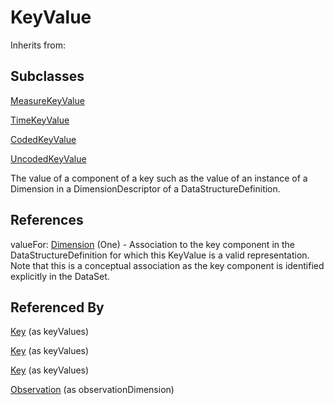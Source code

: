 
# KeyValue

Inherits from: [](..//.md)

## Subclasses

[MeasureKeyValue](MeasureKeyValue.md)

[TimeKeyValue](TimeKeyValue.md)

[CodedKeyValue](CodedKeyValue.md)

[UncodedKeyValue](UncodedKeyValue.md)



The value of a component of a key such as the value of an instance of a Dimension in a DimensionDescriptor of a DataStructureDefinition.



## References

valueFor: [Dimension](Dimension.md) (One) - Association to the key component in the DataStructureDefinition for which this KeyValue is a valid representation. Note that this is a conceptual association as the key component is identified explicitly in the DataSet.



## Referenced By

[Key](Key.md) (as keyValues)

[Key](Key.md) (as keyValues)

[Key](Key.md) (as keyValues)

[Observation](Observation.md) (as observationDimension)


